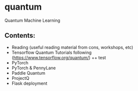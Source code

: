 # quantum
Quantum Machine Learning

## Contents:

+ Reading (useful reading material from cons, workshops, etc)
+ Tensorflow Quantum Tutorials following (https://www.tensorflow.org/quantum/)
++ test
+ PyTorch 
+ PyTorch & PennyLane 
+ Paddle Quantum
+ ProjectQ
+ Flask deployment

